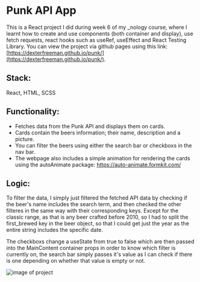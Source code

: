 # Punk API App
This is a React project I did during week 6 of my _nology course, where I learnt how to create and use components (both container and display), use fetch requests, react hooks such as useRef, useEffect and React Testing Library.
You can view the project via github pages using this link: [https://dexterfreeman.github.io/punk/](https://dexterfreeman.github.io/punk/). 


## Stack: 

React, HTML, SCSS 

## Functionality: 
- Fetches data from the Punk API and displays them on cards. 
- Cards contain the beers information; their name, description and a picture.
- You can filter the beers using either the search bar or checkboxs in the nav bar.
- The webpage also includes a simple animation for rendering the cards using the autoAnimate package: https://auto-animate.formkit.com/
## Logic: 

To filter the data, I simply just filtered the fetched API data by checking if the beer's name includes the search term, and then checked the other filteres in the same way with their corresponding keys. Except for the classic range, as that is any beer crafted before 2010, so I had to split the first_brewed key in the beer object, so that I could get just the year as the entire string includes the specific date. 

The checkboxs change a useState from true to false which are then passed into the MainContent container props in order to know which filter is currently on, the search bar simply passes it's value as I can check if there is one depending on whether that value is empty or not. 


![image of project](https://i.ibb.co/jZ7B3m2/punk.jpg)
